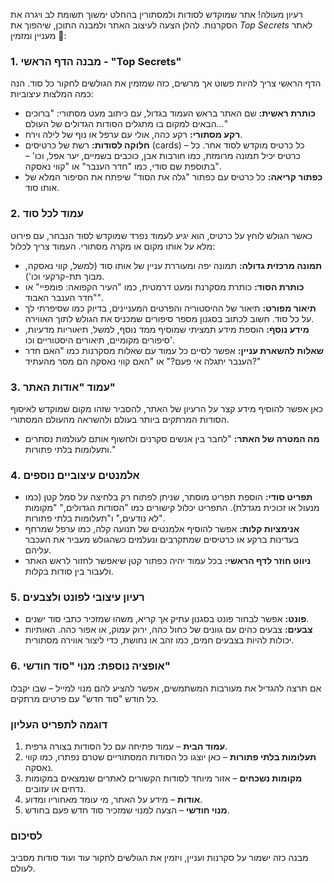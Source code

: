 רעיון מעולה! אתר שמוקדש לסודות ולמסתורין בהחלט ימשוך תשומת לב ויגרה את הסקרנות. להלן הצעה לעיצוב האתר ולמבנה התוכן, שיהפוך את *Top Secrets* לאתר מעניין ומזמין 🌌:

### 1. **מבנה הדף הראשי - "Top Secrets"**

הדף הראשי צריך להיות פשוט אך מרשים, כזה שמזמין את הגולשים לחקור כל סוד. הנה כמה המלצות עיצוביות:

- **כותרת ראשית:** שם האתר בראש העמוד בגדול, עם כיתוב מעט מסתורי: "ברוכים הבאים למקום בו מתגלים הסודות הגדולים של העולם…"
- **רקע מסתורי:** רקע כהה, אולי עם ערפל או נוף של לילה וירח.
- **חלוקה לסודות:** רשת של כרטיסים (cards) – כל כרטיס מוקדש לסוד אחר. כל כרטיס יכיל תמונה מרומזת, כמו חורבות אבן, כוכבים בשמיים, יער אפל, וכו' – בתוספת שם סודי, כמו "חדר הענבר" או "קווי נאסקה".
- **כפתור קריאה:** כל כרטיס עם כפתור "גלה את הסוד" שיפתח את הסיפור המלא של אותו סוד.

### 2. **עמוד לכל סוד**

כאשר הגולש לוחץ על כרטיס, הוא יגיע לעמוד נפרד שמוקדש לסוד הנבחר, עם פירוט מלא על אותו מקום או מקרה מסתורי. העמוד צריך לכלול:

- **תמונה מרכזית גדולה:** תמונה יפה ומעוררת עניין של אותו סוד (למשל, קווי נאסקה, מבוך תת-קרקעי וכו').
- **כותרת הסוד:** כותרת מסקרנת ומעט דרמטית, כמו "העיר הקפואה: פומפיי" או "חדר הענבר האבוד".
- **תיאור מפורט:** תיאור של ההיסטוריה והפרטים המעניינים, בדיוק כמו שסיפרתי לך על כל סוד. חשוב לכתוב בסגנון מספר סיפורים שמכניס את הגולש לתוך האווירה.
- **מידע נוסף:** הוספת מידע תמציתי שמוסיף ממד נוסף, למשל, תיאוריות מדעיות, סיפורים מקומיים, תיאורים היסטוריים וכו'.
- **שאלות להשארת עניין:** אפשר לסיים כל עמוד עם שאלות מסקרנות כמו "האם חדר הענבר יתגלה אי פעם?" או "האם קווי נאסקה הם מסר מהעתיד?"

### 3. **עמוד "אודות האתר"**

כאן אפשר להוסיף מידע קצר על הרעיון של האתר, להסביר שזהו מקום שמוקדש לאיסוף הסודות המרתקים ביותר בעולם ולהשראה מהעולם המסתורי.

- **מה המטרה של האתר:** "לחבר בין אנשים סקרנים ולחשוף אותם לעולמות נסתרים ותעלומות בלתי פתורות."

### 4. **אלמנטים עיצוביים נוספים**

- **תפריט סודי:** הוספת תפריט מוסתר, שניתן לפתוח רק בלחיצה על סמל קטן (כמו מנעול או זכוכית מגדלת). התפריט יכלול קישורים כמו "הסודות הגדולים," "מקומות לא נודעים," ו"תעלומות בלתי פתורות".
- **אנימציות קלות:** אפשר להוסיף אלמנטים של תנועה קלה, כמו ערפל שמרחף בעדינות ברקע או כרטיסים שמתקרבים ונעלמים כשהגולש מעביר את העכבר עליהם.
- **ניווט חוזר לדף הראשי:** בכל עמוד יהיה כפתור קטן שיאפשר לחזור לראש האתר ולעבור בין סודות בקלות.

### 5. **רעיון עיצובי לפונט ולצבעים**

- **פונט:** אפשר לבחור פונט בסגנון עתיק אך קריא, משהו שמזכיר כתבי סוד ישנים.
- **צבעים:** צבעים כהים עם גוונים של כחול כהה, ירוק עמוק, או אפור כהה. האותיות יכולות להיות בצבעים חמים, כמו זהב או נחושת, כדי ליצור אווירה מסתורית.

### 6. **אופציה נוספת: מנוי "סוד חודשי"**

אם תרצה להגדיל את מעורבות המשתמשים, אפשר להציע להם מנוי למייל – שבו יקבלו כל חודש "סוד חדש" עם פרטים מרתקים.

### דוגמה לתפריט העליון

1. **עמוד הבית** – עמוד פתיחה עם כל הסודות בצורה גרפית.
2. **תעלומות בלתי פתורות** – כאן יוצגו כל הסודות המסתוריים שטרם נפתרו, כמו קווי נאסקה.
3. **מקומות נשכחים** – אזור מיוחד לסודות הקשורים לאתרים שנמצאים במקומות נדחים או עזובים.
4. **אודות** – מידע על האתר, מי עומד מאחוריו ומדוע.
5. **מנוי חודשי** – הצעה למנוי שמזכיר סוד חדש פעם בחודש.

### לסיכום

מבנה כזה ישמור על סקרנות ועניין, ויזמין את הגולשים לחקור עוד ועוד סודות מסביב לעולם.
